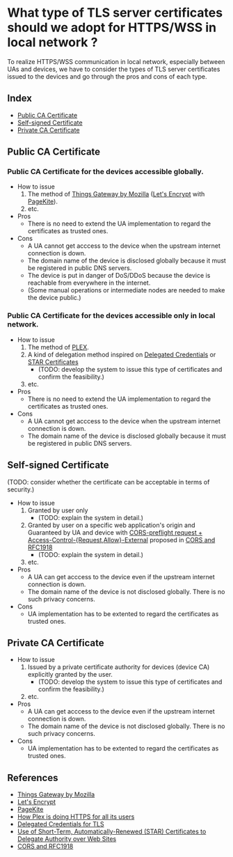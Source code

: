 # What type of TLS server certificates should we adopt for HTTPS/WSS in local network ?

To realize HTTPS/WSS communication in local network, especially between UAs and devices, we have to consider the types of TLS server certificates issued to the devices and go through the pros and cons of each type.

## Index
- [Public CA Certificate](#Public-CA-Certificate)
- [Self-signed Certificate](#Self-signed-Certificate)
- [Private CA Certificate](#Private-CA-Certificate)
 
## Public CA Certificate

### Public CA Certificate for the devices accessible globally.

- How to issue
    1. The method of [Things Gateway by Mozilla](http://iot.mozilla.org/gateway/) ([Let's Encrypt](https://letsencrypt.org/) with [PageKite](https://pagekite.net/)).
    1. etc.
- Pros
    - There is no need to extend the UA implementation to regard the certificates as trusted ones.
- Cons
    - A UA cannot get acccess to the device when the upstream internet connection is down.
    - The domain name of the device is disclosed globally because it must be registered in public DNS servers.
    - The device is put in danger of DoS/DDoS because the device is reachable from everywhere in the internet.
    - (Some manual operations or intermediate nodes are needed to make the device public.)

### Public CA Certificate for the devices accessible only in local network.

- How to issue
    1. The method of [PLEX](https://blog.filippo.io/how-plex-is-doing-https-for-all-its-users/).
    1. A kind of delegation method inspired on [Delegated Credentials](https://tools.ietf.org/html/draft-rescorla-tls-subcerts-00) or [STAR Certificates](https://tools.ietf.org/html/draft-ietf-acme-star-01)
        - (TODO: develop the system to issue this type of certificates and confirm the feasibility.)
    1. etc.
- Pros
    - There is no need to extend the UA implementation to regard the certificates as trusted ones.
- Cons
    - A UA cannot get acccess to the device when the upstream internet connection is down.
    - The domain name of the device is disclosed globally because it must be registered in public DNS servers.

## Self-signed Certificate

(TODO: consider whether the certificate can be acceptable in terms of security.)

- How to issue
    1. Granted by user only
        - (TODO: explain the system in detail.)
    1. Granted by user on a specific web application's origin and Guaranteed by UA and device with [CORS-preflight request + Access-Control-{Request,Allow}-External](https://wicg.github.io/cors-rfc1918/#headers) proposed in [CORS and RFC1918](https://wicg.github.io/cors-rfc1918/)
        - (TODO: explain the system in detail.)
    1. etc.
- Pros
    - A UA can get acccess to the device even if the upstream internet connection is down.
    - The domain name of the device is not disclosed globally. There is no such privacy concerns.
- Cons
    - UA implementation has to be extented to regard the certificates as trusted ones.

## Private CA Certificate

- How to issue
    1. Issued by a private certificate authority for devices (device CA) explicitly granted by the user.
        - (TODO: develop the system to issue this type of certificates and confirm the feasibility.)
    1. etc.
- Pros
    - A UA can get acccess to the device even if the upstream internet connection is down.
    - The domain name of the device is not disclosed globally. There is no such privacy concerns.
- Cons
    - UA implementation has to be extented to regard the certificates as trusted ones.

## References

- [Things Gateway by Mozilla](http://iot.mozilla.org/gateway/)
- [Let's Encrypt](https://letsencrypt.org/)
- [PageKite](https://pagekite.net/)
- [How Plex is doing HTTPS for all its users](https://blog.filippo.io/how-plex-is-doing-https-for-all-its-users/)
- [Delegated Credentials for TLS](https://tools.ietf.org/html/draft-rescorla-tls-subcerts-00)
- [Use of Short-Term, Automatically-Renewed (STAR) Certificates to Delegate Authority over Web Sites](https://tools.ietf.org/html/draft-ietf-acme-star-00)
- [CORS and RFC1918](https://wicg.github.io/cors-rfc1918/)
